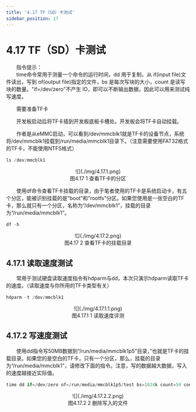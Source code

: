 ```yaml
---
title: '4.17 TF（SD）卡测试'
sidebar_position: 17
---
```


# 4.17 TF（SD）卡测试

&emsp;&emsp;指令提示：<br />
&emsp;&emsp;time命令常用于测量一个命令的运行时间，dd 用于复制，从 if(input file)文件读出，写到 of(output file)指定的文件，bs 是每次写块的大小，count 是读写块的数量。"if=/dev/zero"不产生 IO，即可以不断输出数据，因此可以用来测试纯写速度。

&emsp;&emsp;需要准备TF卡

&emsp;&emsp;开发板启动后将TF卡插到开发板底板卡槽处。开发板会将TF卡自动挂载。

&emsp;&emsp;作者是从eMMC启动，可以看到/dev/mmcblk1就是TF卡的设备节点，系统将/dev/mmcblk1挂载到/run/media/mmcblk1目录下。（注意需要使用FAT32格式的TF卡，不能使用NTFS格式）

```c#
ls /dev/mmcblk1
```

<center>
![](./img/4.17.1.png)<br />
图4.17 1 查看TF卡的分区
</center>

&emsp;&emsp;使用df命令查看TF卡挂载的目录，由于笔者使用的TF卡是系统启动卡，有五个分区，能被识别挂载的是“boot”和“rootfs”分区。如果您使用是一张空白的TF卡，那么就只有一个分区，名称为“/dev/mmcblk1”，挂载的目录为“/run/media/mmcblk1”。

```c#
df -h
```

<center>
![](./img/4.17.2.png)<br />
图4.17 2 查看TF卡的挂载目录
</center>


## 4.17.1 读取速度测试

&emsp;&emsp;常用于测试硬盘读取速度指令有hdparm与dd，本次只演示hdparm读取TF卡的速度。（读取速度与你所用的TF卡类型有关）

```c#
hdparm -t /dev/mmcblk1
```

<center>
![](./img/4.17.1.1.png)<br />
图4.17.1 1 读取速度评测
</center>

## 4.17.2 写速度测试

&emsp;&emsp;使用dd指令写50MB数据到“/run/media/mmcblk1p5”目录，”也就是TF卡的挂载目录。如果您的是空白的TF卡，只有一个分区，那么，挂载的目录为“/run/media/mmcblk1”，请修改下面的指令。注意，写的数据越大数据，写入的速度越接近实际值。

```c#
time dd if=/dev/zero of=/run/media/mmcblk1p5/test bs=1024k count=50 conv=fdatasync
```

<center>
![](./img/4.17.2.2.png)<br />
图4.17.2 2 删除写入的文件
</center>
















